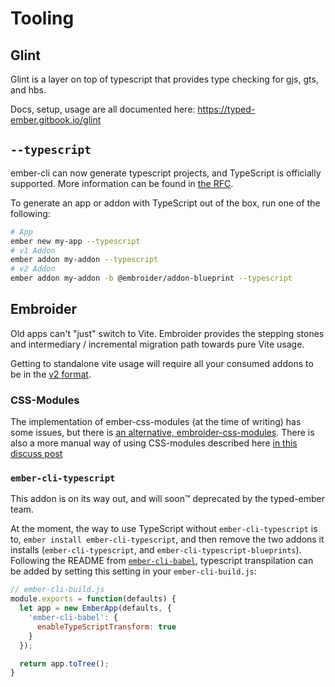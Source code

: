 # Tooling

## Glint

Glint is a layer on top of typescript that provides type checking for gjs, gts, and hbs.

Docs, setup, usage are all documented here: https://typed-ember.gitbook.io/glint

## `--typescript`

ember-cli can now generate typescript projects, and TypeScript is officially supported.
More information can be found in [the RFC](https://github.com/emberjs/rfcs/pull/724).

To generate an app or addon with TypeScript out of the box, run one of the following:
```bash
# App
ember new my-app --typescript
# v1 Addon
ember addon my-addon --typescript
# v2 Addon
ember addon my-addon -b @embroider/addon-blueprint --typescript
```

## Embroider

Old apps can't "just" switch to Vite. Embroider provides the stepping stones and intermediary / incremental migration path towards pure Vite usage.

Getting to standalone vite usage will require all your consumed addons to be in the [v2 format](./v2-addon/README.md).

### CSS-Modules

The implementation of ember-css-modules (at the time of writing) has some issues, but there is [an alternative, embroider-css-modules](https://github.com/ijlee2/embroider-css-modules).
There is also a more manual way of using CSS-modules described here [in this discuss post](https://discuss.emberjs.com/t/ember-modern-css/19614)

### `ember-cli-typescript`

This addon is on its way out, and will soon:tm: deprecated by the typed-ember team.

At the moment, the way to use TypeScript without `ember-cli-typescript` is to, `ember install ember-cli-typescript`, and then remove the two addons it installs (`ember-cli-typescript`, and `ember-cli-typescript-blueprints`).
Following the README from [`ember-cli-babel`](https://github.com/babel/ember-cli-babel#enabling-typescript-transpilation), typescript transpilation can be added by setting this setting in your `ember-cli-build.js`:
```js
// ember-cli-build.js
module.exports = function(defaults) {
  let app = new EmberApp(defaults, {
    'ember-cli-babel': {
      enableTypeScriptTransform: true
    }
  });

  return app.toTree();
}
```
